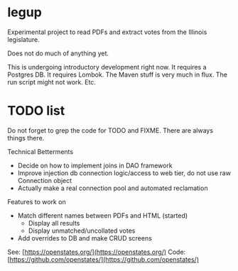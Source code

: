 # legup

Experimental project to read PDFs and extract votes from the Illinois legislature.

Does not do much of anything yet.

This is undergoing introductory development right now. It requires a Postgres DB.
It requires Lombok. The Maven stuff is very much in flux. The run script might
not work. Etc.

# TODO list

Do not forget to grep the code for TODO and FIXME. There are always things there.

Technical Betterments

* Decide on how to implement joins in DAO framework
* Improve injection db connection logic/access to web tier, do not use raw Connection object
* Actually make a real connection pool and automated reclamation

Features to work on

* Match different names between PDFs and HTML (started)
  * Display all results
  * Display unmatched/uncollated votes
* Add overrides to DB and make CRUD screens


See: [https://openstates.org/](https://openstates.org/)
Code: [https://github.com/openstates/](https://github.com/openstates/)
